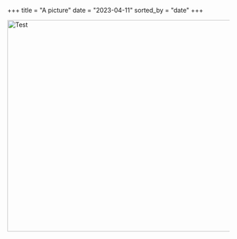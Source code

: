 +++
title = "A picture"
date = "2023-04-11"
sorted_by = "date"
+++

<a data-flickr-embed="true" href="https://www.flickr.com/photos/198065566@N05/albums/72177720307429629" title="Test"><img src="https://live.staticflickr.com/65535/52810228938_894918f034_z.jpg" width="640" height="480" alt="Test"/></a><script async src="//embedr.flickr.com/assets/client-code.js" charset="utf-8"></script>